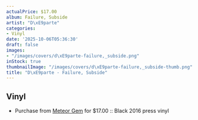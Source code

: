 ```yaml
---
actualPrice: $17.00
album: Failure, Subside
artist: "D\xE9parte"
categories:
- Vinyl
date: '2025-10-06T05:36:30'
draft: false
images:
- "/images/covers/d\xE9parte-failure,_subside.png"
inStock: true
thumbnailImage: "/images/covers/d\xE9parte-failure,_subside-thumb.png"
title: "D\xE9parte - Failure, Subside"
---
```


## Vinyl
* Purchase from [Meteor Gem](https://meteor-gem.com/products/used-departe-failure-subside-2xlp) for $17.00 :: Black 2016 press vinyl
